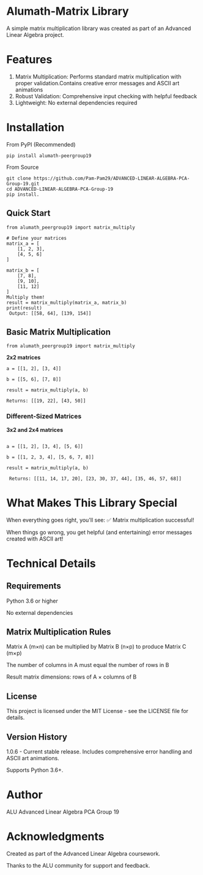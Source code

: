 # Alumath-Matrix Library
A simple matrix multiplication library was created as part of an Advanced Linear Algebra project.

# Features
1. Matrix Multiplication: Performs standard matrix multiplication with proper validation.Contains creative error messages and ASCII art animations
2. Robust Validation: Comprehensive input checking with helpful feedback
3. Lightweight: No external dependencies required

# Installation
From PyPI (Recommended)
```
pip install alumath-peergroup19
```

From Source
```
git clone https://github.com/Pam-Pam29/ADVANCED-LINEAR-ALGEBRA-PCA-Group-19.git
cd ADVANCED-LINEAR-ALGEBRA-PCA-Group-19
pip install.
```

## Quick Start
```
from alumath_peergroup19 import matrix_multiply

# Define your matrices
matrix_a = [
    [1, 2, 3],
    [4, 5, 6]
]

matrix_b = [
    [7, 8],
    [9, 10],
    [11, 12]
]
Multiply them!
result = matrix_multiply(matrix_a, matrix_b)
print(result)
 Output: [[58, 64], [139, 154]]
```

## Basic Matrix Multiplication
```
from alumath_peergroup19 import matrix_multiply
```
**2x2 matrices**
```
a = [[1, 2], [3, 4]]

b = [[5, 6], [7, 8]]

result = matrix_multiply(a, b)

Returns: [[19, 22], [43, 50]]
```

### Different-Sized Matrices
**3x2 and 2x4 matrices**
```

a = [[1, 2], [3, 4], [5, 6]]

b = [[1, 2, 3, 4], [5, 6, 7, 8]]

result = matrix_multiply(a, b)

 Returns: [[11, 14, 17, 20], [23, 30, 37, 44], [35, 46, 57, 68]]
 ```

# What Makes This Library Special
When everything goes right, you'll see:
✅ Matrix multiplication successful!

When things go wrong, you get helpful (and entertaining) error messages created with ASCII art!

# Technical Details
## Requirements
Python 3.6 or higher

No external dependencies

## Matrix Multiplication Rules

Matrix A (m×n) can be multiplied by Matrix B (n×p) to produce Matrix C (m×p)

The number of columns in A must equal the number of rows in B

Result matrix dimensions: rows of A × columns of B

## License
This project is licensed under the MIT License - see the LICENSE file for details.

## Version History

1.0.6 - Current stable release.
Includes comprehensive error handling and ASCII art animations.

Supports Python 3.6+.

# Author
ALU Advanced Linear Algebra PCA Group 19

# Acknowledgments
Created as part of the Advanced Linear Algebra coursework.

Thanks to the ALU community for support and feedback.


